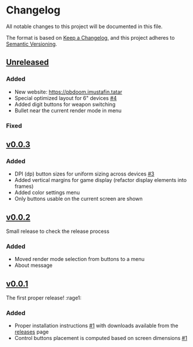 # Changelog

All notable changes to this project will be documented in this file.

The format is based on [Keep a Changelog](https://keepachangelog.com/en/1.0.0/),
and this project adheres to [Semantic Versioning](https://semver.org/spec/v2.0.0.html).

## [Unreleased]

### Added

- New website: https://pbdoom.imustafin.tatar
- Special optimized layout for 6" devices [#4](https://github.com/imustafin/pbdoom/issues/4)
- Added digit buttons for weapon switching
- Bullet near the current render mode in menu

### Fixed

## [v0.0.3]

### Added

- DPI (dp) button sizes for uniform sizing across devices [#3](https://github.com/imustafin/pbdoom/issues/3)
- Added vertical margins for game display (refactor display elements into frames)
- Added color settings menu
- Only buttons usable on the current screen are shown

## [v0.0.2]
Small release to check the release process

### Added

- Moved render mode selection from buttons to a menu
- About message

## [v0.0.1]
The first proper release! :rage1:

### Added

- Proper installation instructions [#1](https://github.com/imustafin/pbdoom/issues/1)
with downloads available from the [releases](https://github.com/imustafin/pbdoom/releases)
page
- Control buttons placement is computed based on screen dimensions [#1](https://github.com/imustafin/pbdoom/issues/1)

[unreleased]: https://github.com/imustafin/pbdoom/compare/v0.0.3...HEAD
[v0.0.3]: https://github.com/imustafin/pbdoom/compare/v0.0.2...v0.0.3
[v0.0.2]: https://github.com/imustafin/pbdoom/compare/v0.0.1...v0.0.2
[v0.0.1]: https://github.com/imustafin/pbdoom/releases/tag/v0.0.1
